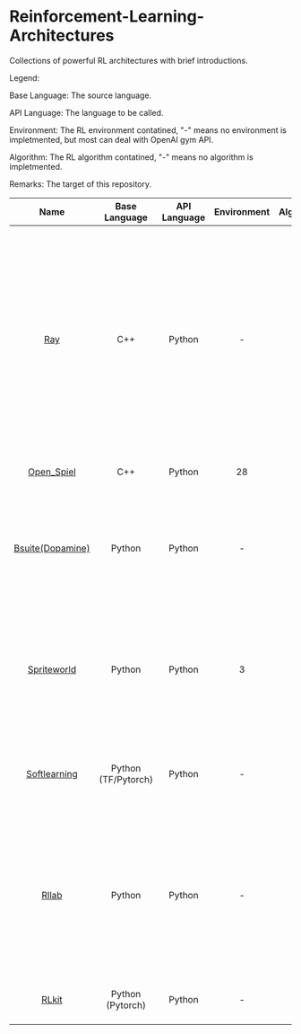 # Reinforcement-Learning-Architectures
Collections of powerful RL architectures with brief introductions.

Legend:

Base Language: The source language.

API Language: The language to be called.

Environment: The RL environment contatined, "-" means no environment is impletmented, but most can deal with OpenAI gym API.

Algorithm: The RL algorithm contatined, "-" means no algorithm is impletmented.

Remarks: The target of this repository.

| Name | Base Language | API Language | Environment | Algorithm | Remarks |
| :-----: | :----: | :----: | :----: | :----: | :----: |
| [Ray](https://github.com/ray-project/ray) | C++ | Python | - | 20+ | Rl framework for building and running distributed applications, packaged with \[Tune (Scalable Hyperparameter Tuning) / RLlib (Scalable Reinforcement Learn ) / Distributed Training\] for accelerating machine learning workloads, is able to work for Multi-agent RL |
| [Open_Spiel](https://github.com/deepmind/open_spiel) | C++ | Python | 28 | 24 | Mainly for Game Theory with RL (Multi-agent) |
| [Bsuite(Dopamine)](https://github.com/deepmind/bsuite) | Python | Python | - | - | Architecture for RL, for architecture research, comprehensive studies, visualization, algorithmic research, and instruction |
| [Spriteworld](https://github.com/deepmind/spriteworld) | Python | Python | 3 | - | Aims to provide as much flexibility for procedurally generating multi-object scenes while retaining as simple an interface as possible |
| [Softlearning](https://github.com/rail-berkeley/softlearning) | Python (TF/Pytorch) | Python | - | 5 |  RL framework for training maximum entropy policies in continuous domains, based on Ray |
| [Rllab](https://github.com/rll/rllab) | Python | Python | - | 8 | A framework for developing and evaluating reinforcement learning algorithms. It includes a wide range of continuous control tasks plus implementations of the following algorithms |
| [RLkit](https://github.com/vitchyr/rlkit) | Python (Pytorch) | Python | - | 7 | RL framework and algorithms implemented in PyTorch. |








